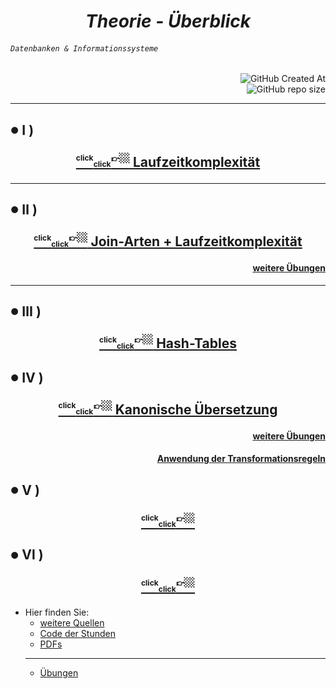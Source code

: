 
# <div align="center" color="red"> ***Theorie - Überblick*** </div>
###### <div align="left"> *`Datenbanken & Informationssysteme`* </div>
<div align="right">
  
![GitHub Created At](https://img.shields.io/github/created-at/IxI-Enki/DbiTheorie-001?style=plastic&labelColor=%23051&color=white)  
![GitHub repo size](https://img.shields.io/github/repo-size/IxI-Enki/DbiTheorie-001?style=plastic&labelColor=142&color=white)  

</div>

---

<!-- 
<sup><sub>👉🏼<sup color="red">click</sub><sub><sub color="orange">click</sub></sub></sub></sup></sub></sup>  
<sup><sub><sup color="silver">click</sub><sub><sub color="grey">click</sub></sub></sub>👉🏼</sup></sub></sup>
-->

<!-- <sub><sub>✔️</sub></sub> -->   
##  <sub><sup color="green">●</sup></sub>  Ⅰ ) <p align="center">[ <sup><sub><sup>click</sub><sub><sub>click</sub></sub></sub>👉🏼</sup></sub></sup> Laufzeitkomplexität ](https://github.com/IxI-Enki/DbiTheorie-000/blob/master/runtime%20complexity/README.md)</p> 

---
<!-- <sub><sub>✔️</sub></sub> -->
##  <sub><sup color="lime">●</sup></sub> Ⅱ ) <p align="center">[ <sup><sub><sup>click</sub><sub><sub>click</sub></sub></sub>👉🏼</sup></sub></sup> Join-Arten + Laufzeitkomplexität ]( https://github.com/IxI-Enki/DbiTheorie-001/blob/master/joins/joins-komplexitaet.md ) </p>
#### <p align="right"> [ weitere Übungen ](https://github.com/IxI-Enki/DbiTheorie-001/blob/master/joins/join-uebungen.md) </p>

---  
<!-- <sub><sub>✔️</sub></sub>  -->  
##  <sub><sup color="cyan">●</sup></sub> Ⅲ ) <p align="center">[ <sup><sub><sup>click</sub><sub><sub>click</sub></sub></sub>👉🏼</sup></sub></sup> Hash-Tables ]( https://github.com/IxI-Enki/DbiTheorie-001/blob/master/hash-tables.md)</p> 

<!-- <sub><sub>✔️</sub></sub>  -->  
##  <sub><sup color="cyan">●</sup></sub> Ⅳ ) <p align="center">[ <sup><sub><sup>click</sub><sub><sub>click</sub></sub></sub>👉🏼</sup></sub></sup> Kanonische Übersetzung ]( https://github.com/IxI-Enki/DbiTheorie-001/blob/master/canonic-translation/optimierung.md )</p> 
#### <p align="right"> [ weitere Übungen ](https://github.com/IxI-Enki/DbiTheorie-001/blob/master/joins/kanonische-uebung.md) </p>
#### <p align="right"> [ Anwendung der Transformationsregeln ]( https://github.com/IxI-Enki/DbiTheorie-001/tree/master/diagrams ) </p>


<!-- <sub><sub>✔️</sub></sub>  -->  
##  <sub><sup color="cyan">●</sup></sub> Ⅴ ) <p align="center">[ <sup><sub><sup>click</sub><sub><sub>click</sub></sub></sub>👉🏼</sup></sub></sup>   ](   )</p> 

<!-- <sub><sub>✔️</sub></sub>  -->  
##  <sub><sup color="cyan">●</sup></sub> Ⅵ ) <p align="center">[ <sup><sub><sup>click</sub><sub><sub>click</sub></sub></sub>👉🏼</sup></sub></sup>   ](   )</p> 




 
- Hier finden Sie:
  - [weitere Quellen](https://github.com/IxI-Enki/DbiTheorie-001/blob/master/further-links.md)
  - [Code der Stunden](https://github.com/IxI-Enki/DbiTheorie-001/tree/master/code-der-stunden)
  - [PDFs](https://github.com/IxI-Enki/DbiTheorie-001/tree/master/pdfs)
  ---
  - [Übungen](https://github.com/IxI-Enki/DbiTheorie-001/blob/master/uebungen.md)
 
